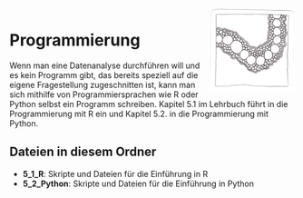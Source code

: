 <img src="chapter_05_zentangle.png" width="150" alt="Abbildung für Kapitel 5" align="right">

# Programmierung 
Wenn man eine Datenanalyse durchführen will und es kein Programm gibt, das bereits speziell auf die eigene Fragestellung zugeschnitten ist, kann man sich mithilfe von Programmiersprachen wie R oder Python selbst ein Programm schreiben. Kapitel 5.1 im Lehrbuch führt in die Programmierung mit R ein und Kapitel 5.2. in die Programmierung mit Python. 

## Dateien in diesem Ordner
- **5_1_R**: Skripte und Dateien für die Einführung in R 
- **5_2_Python**: Skripte und Dateien für die Einführung in Python